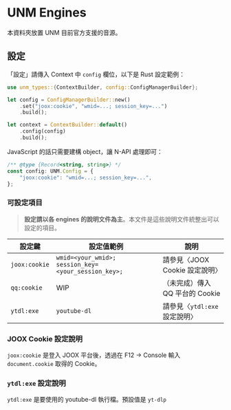 # UNM Engines

本資料夾放置 UNM 目前官方支援的音源。

## 設定

「設定」請傳入 Context 中 `config` 欄位，以下是 Rust 設定範例：

```rs
use unm_types::{ContextBuilder, config::ConfigManagerBuilder};

let config = ConfigManagerBuilder::new()
    .set("joox:cookie", "wmid=...; session_key=...")
    .build();

let context = ContextBuilder::default()
    .config(config)
    .build();
```

JavaScript 的話只需要建構 object，讓 N-API 處理即可：

```js
/** @type {Record<string, string>} */
const config: UNM.Config = {
    "joox:cookie": "wmid=...; session_key=...",
};
```

### 可設定項目

> **設定請以各 engines 的說明文件為主**。本文件是這些說明文件統整出可以設定的項目。

| 設定鍵        | 設定值範例                                          | 說明                            |
| ------------- | --------------------------------------------------- | ------------------------------- |
| `joox:cookie` | `wmid=<your_wmid>; session_key=<your_session_key>;` | 請參見〈JOOX Cookie 設定說明〉  |
| `qq:cookie`   | WIP                                                 | （未完成）傳入 QQ 平台的 Cookie |
| `ytdl:exe`    | `youtube-dl`                                        | 請參見〈`ytdl:exe` 設定說明〉   |

### JOOX Cookie 設定說明

`joox:cookie` 是登入 JOOX 平台後，透過在 F12 → Console 輸入 `document.cookie` 取得的 Cookie。

### `ytdl:exe` 設定說明

`ytdl:exe` 是要使用的 youtube-dl 執行檔。預設值是 `yt-dlp`
